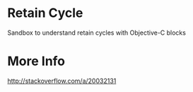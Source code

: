 Retain Cycle
===========

Sandbox to understand retain cycles with Objective-C blocks

More Info
=========
http://stackoverflow.com/a/20032131
